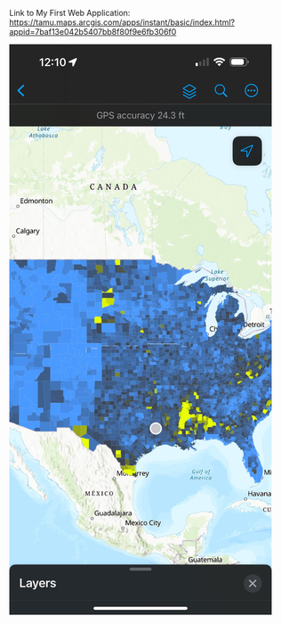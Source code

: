 Link to My First Web Application: https://tamu.maps.arcgis.com/apps/instant/basic/index.html?appid=7baf13e042b5407bb8f80f9e6fb306f0

![Screenshot of my published web map displaying county obesity rates.](Lab_2\FieldMapsScreenshot.jpg)
